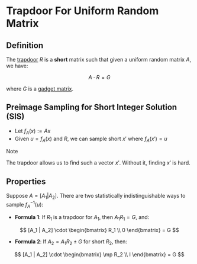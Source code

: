 # Trapdoor For Uniform Random Matrix

## Definition

The [trapdoor](trapdoor.md) $R$ is a **short** matrix such that given a uniform random matrix $A$, we have:

$$A \cdot R = G$$

where $G$ is a [gadget matrix](gadget_matrix.md).

## Preimage Sampling for Short Integer Solution (SIS)

- Let $f_A(x) := Ax$
- Given $u = f_A(x)$ and $R$, we can sample short $x'$ where $f_A(x') = u$

> [!NOTE]
> The trapdoor allows us to find such a vector $x'$. Without it, finding $x'$ is hard.

## Properties

Suppose $A = [A_1 | A_2]$. There are two statistically indistinguishable ways to sample $f_A^{-1}(u)$:

- **Formula 1**: If $R_1$ is a trapdoor for $A_1$, then $A_1 R_1 = G$, and:

$$
[A_1 | A_2] \cdot
\begin{bmatrix}
R_1 \\
0
\end{bmatrix}
= G
$$

- **Formula 2**: If $A_2 = A_1 R_2 \pm G$ for short $R_2$, then:

$$
[A_1 | A_2] \cdot
\begin{bmatrix}
\mp R_2 \\
I
\end{bmatrix}
= G
$$
